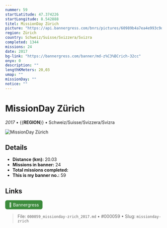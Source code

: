```yaml
---
nummer: 59
startLatitude: 47.374226
startLongitude: 8.542888
titel: MissionDay Zürich
picture: "https://api.bannergress.com/bnrs/pictures/60989b4a7ea4e993c9d23756812cb691"
region: Zürich
country: Schweiz/Suisse/Svizzera/Svizra
completed: 1344
missions: 24
date: 2017
bg-link: "https://bannergress.com/banner/md-z%C3%BCrich-32cc"
onyx: 0
description: ""
lengthKMeters: 20,03
umap: ""
missionDay: ""
notice: ""
---
```

# MissionDay Zürich

*2017* • {{__REGION__}} • Schweiz/Suisse/Svizzera/Svizra

![MissionDay Zürich](https://api.bannergress.com/bnrs/pictures/60989b4a7ea4e993c9d23756812cb691)



## Details
- **Distance (km):** 20.03
- **Missions in banner:** 24
- **Total missions completed:** 
- **This is my banner no.:** 59





## Links
<a href="https://bannergress.com/banner/md-z%C3%BCrich-32cc" target="_blank" style="display:inline-block;margin-right:8px;padding:6px 12px;background:#3c8b3c;color:#fff;text-decoration:none;border-radius:6px;">🔗 Bannergress</a>



> File: `000059_missionday-zrich_2017.md` • #000059 • Slug: `missionday-zrich`
